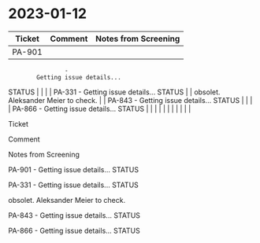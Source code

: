 # 2023-01-12

| Ticket | Comment | Notes from Screening |
|---|---|---|
| PA-901
                    -
            Getting issue details...
STATUS |  |  |
| PA-331
                    -
            Getting issue details...
STATUS |  | obsolet. Aleksander Meier  to check. |
| PA-843
                    -
            Getting issue details...
STATUS |  |  |
| PA-866
                    -
            Getting issue details...
STATUS |  |  |
|  |  |  |
|  |  |  |

Ticket

Comment

Notes from Screening

PA-901
                    -
            Getting issue details...
STATUS

PA-331
                    -
            Getting issue details...
STATUS

obsolet. Aleksander Meier  to check.

PA-843
                    -
            Getting issue details...
STATUS

PA-866
                    -
            Getting issue details...
STATUS

